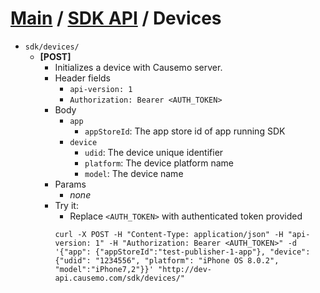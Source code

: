 [Main](https://github.com/Causemo/api-doc/blob/master/README.md) / [SDK API](https://github.com/Causemo/api-doc/blob/master/sections/api/1/sdk/README.md) / Devices
====================
- `sdk/devices/` 
  - **[POST]**
    - Initializes a device with Causemo server. 
    - Header fields
      - `api-version: 1`
      - `Authorization: Bearer <AUTH_TOKEN>`
    - Body
      - `app`
        - `appStoreId`: The app store id of app running SDK 
      - `device`
        - `udid`: The device unique identifier
        - `platform`: The device platform name
        - `model`: The device name
    - Params
      - _none_ 
    - Try it:
      - Replace `<AUTH_TOKEN>` with authenticated token provided
      ```
      curl -X POST -H "Content-Type: application/json" -H "api-version: 1" -H "Authorization: Bearer <AUTH_TOKEN>" -d '{"app": {"appStoreId":"test-publisher-1-app"}, "device": {"udid": "1234556", "platform": "iPhone OS 8.0.2", "model":"iPhone7,2"}}' "http://dev-api.causemo.com/sdk/devices/"
      ```
